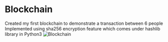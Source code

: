 # Blockchain
Created my first blockchain to demonstrate a transaction between 6 people
Implemented using sha256 encryption feature which comes under 
hashlib library in Python3
<img src="https://images.app.goo.gl/fh9VJt2wd6QMAssg6" alt="Blockchain"/>
